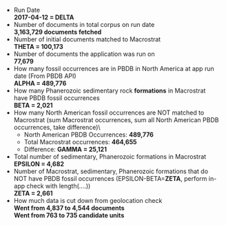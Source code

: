 + Run Date \
**2017-04-12 = DELTA**
+ Number of documents in total corpus on run date\
**3,163,729 documents fetched**
+ Number of initial documents matched to Macrostrat\
**THETA = 100,173**
+ Number of documents the application was run on\
**77,679**
+ How many fossil occurrences are in PBDB in North America at app run date (From PBDB API)\
**ALPHA = 489,776**
+ How many  Phanerozoic sedimentary rock **formations** in Macrostrat have PBDB fossil occurrences\
**BETA = 2,021**
+ How many North American fossil occurrences are NOT matched to Macrostrat (sum Macrostrat occurrences, sum all North American PBDB occurrences, take difference)\
    + North American PBDB Occurrences: **489,776**
    + Total Macrostrat occurrences: **464,655**
    + Difference: **GAMMA = 25,121**
+ Total number of sedimentary, Phanerozoic formations in Macrostrat\
**EPSILON = 4,682**
+ Number of Macrostrat, sedimentary, Phanerozoic formations that do NOT have PBDB fossil occurrences (EPSILON-BETA=**ZETA**, perform in-app check with length(....))\
**ZETA = 2,661**
+ How much data is cut down from geolocation check\
**Went from 4,837 to 4,544 documents**\
**Went from 763 to 735 candidate units**
